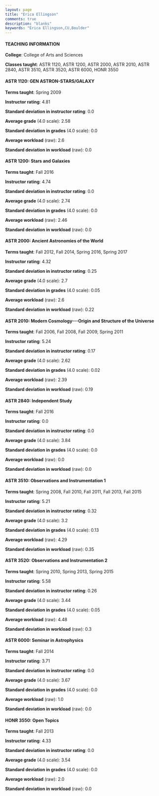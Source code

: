 ```yaml
---
layout: page
title: "Erica Ellingson" 
comments: true
description: "blanks"
keywords: "Erica Ellingson,CU,Boulder"
---
```

<head>
<script src="https://ajax.googleapis.com/ajax/libs/jquery/2.1.3/jquery.min.js"></script>
<script src="https://dl.dropboxusercontent.com/s/pc42nxpaw1ea4o9/highcharts.js?dl=0"></script>
<!-- <script src="../assets/js/highcharts.js"></script> -->
<style type="text/css">@font-face {
	font-family: "Bebas Neue";
	src: url(https://www.filehosting.org/file/details/544349/BebasNeue Regular.otf) format("opentype");
	}
	h1.Bebas { 
		font-family: "Bebas Neue", Verdana, Tahoma;
	}
</style>
</head>
	   
#### TEACHING INFORMATION

**College**: College of Arts and Sciences

**Classes taught**: ASTR 1120, ASTR 1200, ASTR 2000, ASTR 2010, ASTR 2840, ASTR 3510, ASTR 3520, ASTR 6000, HONR 3550

#### ASTR 1120: GEN ASTRON-STARS/GALAXY

**Terms taught**: Spring 2009

**Instructor rating**: 4.81

**Standard deviation in instructor rating**: 0.0

**Average grade** (4.0 scale): 2.58

**Standard deviation in grades** (4.0 scale): 0.0

**Average workload** (raw): 2.6

**Standard deviation in workload** (raw): 0.0

#### ASTR 1200: Stars and Galaxies

**Terms taught**: Fall 2016

**Instructor rating**: 4.74

**Standard deviation in instructor rating**: 0.0

**Average grade** (4.0 scale): 2.74

**Standard deviation in grades** (4.0 scale): 0.0

**Average workload** (raw): 2.46

**Standard deviation in workload** (raw): 0.0

#### ASTR 2000: Ancient Astronomies of the World

**Terms taught**: Fall 2012, Fall 2014, Spring 2016, Spring 2017

**Instructor rating**: 4.32

**Standard deviation in instructor rating**: 0.25

**Average grade** (4.0 scale): 2.7

**Standard deviation in grades** (4.0 scale): 0.05

**Average workload** (raw): 2.6

**Standard deviation in workload** (raw): 0.22

#### ASTR 2010: Modern Cosmology---Origin and Structure of the Universe

**Terms taught**: Fall 2006, Fall 2008, Fall 2009, Spring 2011

**Instructor rating**: 5.24

**Standard deviation in instructor rating**: 0.17

**Average grade** (4.0 scale): 2.62

**Standard deviation in grades** (4.0 scale): 0.02

**Average workload** (raw): 2.39

**Standard deviation in workload** (raw): 0.19

#### ASTR 2840: Independent Study

**Terms taught**: Fall 2016

**Instructor rating**: 0.0

**Standard deviation in instructor rating**: 0.0

**Average grade** (4.0 scale): 3.84

**Standard deviation in grades** (4.0 scale): 0.0

**Average workload** (raw): 0.0

**Standard deviation in workload** (raw): 0.0

#### ASTR 3510: Observations and Instrumentation 1

**Terms taught**: Spring 2008, Fall 2010, Fall 2011, Fall 2013, Fall 2015

**Instructor rating**: 5.21

**Standard deviation in instructor rating**: 0.32

**Average grade** (4.0 scale): 3.2

**Standard deviation in grades** (4.0 scale): 0.13

**Average workload** (raw): 4.29

**Standard deviation in workload** (raw): 0.35

#### ASTR 3520: Observations and Instrumentation 2

**Terms taught**: Spring 2010, Spring 2013, Spring 2015

**Instructor rating**: 5.58

**Standard deviation in instructor rating**: 0.26

**Average grade** (4.0 scale): 3.44

**Standard deviation in grades** (4.0 scale): 0.05

**Average workload** (raw): 4.48

**Standard deviation in workload** (raw): 0.3

#### ASTR 6000: Seminar in Astrophysics

**Terms taught**: Fall 2014

**Instructor rating**: 3.71

**Standard deviation in instructor rating**: 0.0

**Average grade** (4.0 scale): 3.67

**Standard deviation in grades** (4.0 scale): 0.0

**Average workload** (raw): 1.0

**Standard deviation in workload** (raw): 0.0

#### HONR 3550: Open Topics

**Terms taught**: Fall 2013

**Instructor rating**: 4.33

**Standard deviation in instructor rating**: 0.0

**Average grade** (4.0 scale): 3.54

**Standard deviation in grades** (4.0 scale): 0.0

**Average workload** (raw): 2.0

**Standard deviation in workload** (raw): 0.0


